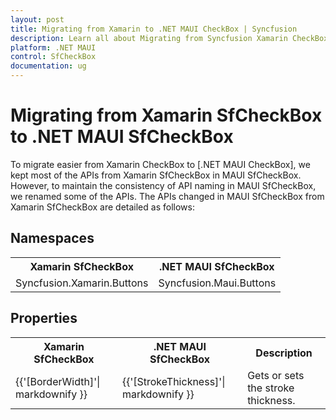 ```yaml
---
layout: post
title: Migrating from Xamarin to .NET MAUI CheckBox | Syncfusion 
description: Learn all about Migrating from Syncfusion Xamarin CheckBox to Syncfusion .NET MAUI CheckBox control and more here.
platform: .NET MAUI
control: SfCheckBox
documentation: ug
---  
```


# Migrating from Xamarin SfCheckBox to .NET MAUI SfCheckBox 

To migrate easier from Xamarin CheckBox to [.NET MAUI CheckBox], we kept most of the APIs from Xamarin SfCheckBox in MAUI SfCheckBox. However, to maintain the consistency of API naming in MAUI SfCheckBox, we renamed some of the APIs. The APIs changed in MAUI SfCheckBox from Xamarin SfCheckBox are detailed as follows:

## Namespaces 

<table>
<tr>
<th>Xamarin SfCheckBox</th>
<th>.NET MAUI SfCheckBox</th></tr>
<tr>
<td>Syncfusion.Xamarin.Buttons</td>
<td>Syncfusion.Maui.Buttons</td></tr>
</table>

## Properties

<table> 
<tr>
<th>Xamarin SfCheckBox</th>
<th>.NET MAUI SfCheckBox</th>
<th>Description</th></tr>
<tr>
<td> {{'[BorderWidth]'| markdownify }}</td>
<td> {{'[StrokeThickness]'| markdownify }}</td>
<td>Gets or sets the stroke thickness.</td></tr>
<tr>

</table> 



